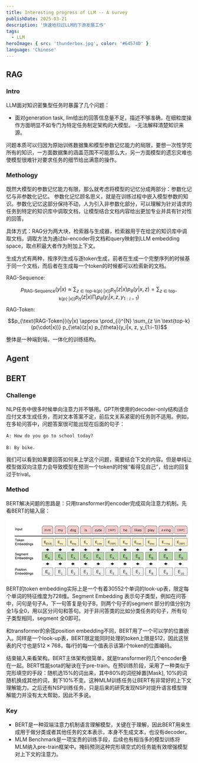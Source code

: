 ```yaml
---
title: Interesting progress of LLM -- A survey
publishDate: 2025-03-21
description: '快速地扫过LLM的下游发展工作'
tags:
  - LLM
heroImage: { src: 'thunderbox.jpg', color: '#64574D' }
language: 'Chinese'
---
```


## RAG
### Intro
LLM面对知识密集型任务时暴露了几个问题：
- 面对generation task, llm给出的回答信息量不足，描述不够准确，在细粒度操作方面明显不如专门为特定任务制定架构的大模型。
-无法解释清楚知识来源。

问题本质可以归因为原始训练数据集和模型参数记忆能力的局限，要想一次性学完所有的知识，一方面数据集的涵盖范围不可能那么大，另一方面模型的遗忘灾难也使模型很难针对要求任务的细节给出满意的操作。

### Methology
既然大模型的参数记忆能力有限，那么就考虑将模型的记忆分成两部分：参数化记忆与非参数化记忆。
参数化记忆顾名思义，就是在训练过程中嵌入模型参数的知识。参数化记忆这部分保持不动，人为引入非参数化部分，可以理解为针对请求的任务到特定的知识库中调取文档，让模型结合文档内容给出更加专业并具有针对性的回答。

具体方式：RAG分为两大块，检索器与生成器，检索器用于在给定的知识库中调取文档，调取方法为通过bi-encoder将文档和query映射到LLM embedding space，取点积最大者作为附加上下文。

生成方式有两种，按序列生成与逐token生成，前者在生成一个完整序列的时候基于同一个文档，而后者在生成每一个token的时候都可以检索新的文档。

RAG-Sequence:

$$p_{\text{RAG-Sequence}}(y|x) \approx \sum_{z \in \text{top-k}(p(\cdot|x))} p_{\eta}(z|x) p_{\theta}(y|x, z) = \sum_{z \in \text{top-k}(p(\cdot|x))} p_{\eta}(z|x) \prod_{i} p_{\theta}(y_i|x, z, y_{1:i-1})$$

RAG-Token:

$$p_{\text{RAG-Token}}(y|x) \approx \prod_{i}^{N} \sum_{z \in \text{top-k}(p(\cdot|x))} p_{\eta}(z|x) p_{\theta}(y_i|x, z, y_{1:i-1})$$

整体是一种端到端，一体化的训练结构。

## Agent

## BERT
### Challenge

NLP任务中很多时候单向注意力并不够用。GPT所使用的decoder-only结构适合应付文本生成任务，而对文本答案不定，前后文关系紧密的任务则不适用。例如，在多轮问答中，问题答案很可能出现在后面的句子：

```
A: How do you go to school today?

B: By bike. 
```

我们可以看到如果要回答如何来上学这个问题，需要结合下文的内容。但是单纯让模型做双向注意力会导致模型在预测一个token的时候“看得见自己”，给出的回复过于trival。

### Method

BERT解决问题的思路是：只用transformer的encoder完成双向注意力机制。先看BERT的输入层：

![text](BERT.png)

BERT的token embedding实际上是一个有着30552个单词的look-up表，限定每个单词的特征维度为728维。Segment Embedding 表示句子类型，例如在问答中，问句是句子A，下一句答复是句子B，则两个句子的segment 部分的值分别为全1与全0，用以区分问句和答句。对于非问答类的比如分类任务的句子，所有句子类型相同，segment 全0即可。

和transformer的余弦position embedding不同，BERT用了一个可以学的位置嵌入。同样是一个look-up表，BERT限定能同时处理的token上限是512，因此这张表的尺寸也是$512 \times 768$，每$i$行的每一个值表示该第$i$个token的位置编码。

结束输入来看架构。BERT主体架构很简单，就是transformer的几个encoder叠在一起。BERT性能sota的秘诀在于pre-train。在预训练阶段，采用了一种类似于完形填空的手段：随机选15%的词出来，其中80%的词挖掉置[Mask], 10%的词随机换成其他的词，剩下10%不变。这种MLM训练任务让BERT有非常好的上下文理解能力。之后还有NSP训练任务，只是后来的研究发现NSP对提升语言模型理解能力并没有太大帮助，因此不多说。

### Key
- BERT是一种双端注意力机制语言理解模型，关键在于理解，因此BERT用来生成用于做分类或者其他任务的文本表示，本身不生成文本，也没有decoder。
- MLM Benchmark是一项宝贵的训练手段，后续也有相当多的模型训练将MLM纳入pre-train框架中。掩码预测这种完形填空式的任务能有效增强模型对上下文的注意力。